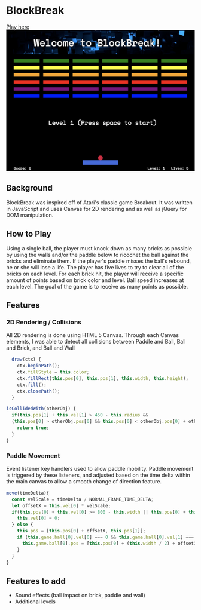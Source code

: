# BlockBreak
[Play here](https://mcgannco.github.io/BlockBreak/)
![Optional Text](./assets/images/block.jpg)

## Background
BlockBreak was inspired off of Atari's classic game Breakout. It was written in JavaScript and uses Canvas for 2D rendering and as well as jQuery for DOM manipulation.
## How to Play
Using a single ball, the player must knock down as many bricks as possible by using the walls and/or the paddle below to ricochet the ball against the bricks and eliminate them. If the player's paddle misses the ball's rebound, he or she will lose a life. The player has five lives to try to clear all of the bricks on each level.  For each brick hit, the player will receive a specific amount of points based on brick color and level. Ball speed increases at each level.  The goal of the game is to receive as many points as possible.

## Features
### 2D Rendering / Collisions
All 2D rendering is done using HTML 5 Canvas. Through each Canvas elements, I was able to detect all collisions between Paddle and Ball, Ball and Brick, and Ball and Wall

```javascript
  draw(ctx) {
    ctx.beginPath();
    ctx.fillStyle = this.color;
    ctx.fillRect(this.pos[0], this.pos[1], this.width, this.height);
    ctx.fill();
    ctx.closePath();
  }
```

```javascript
isCollidedWith(otherObj) {
  if(this.pos[1] + this.vel[1] > 450 - this.radius &&
  (this.pos[0] > otherObj.pos[0] && this.pos[0] < otherObj.pos[0] + otherObj.width)) {
    return true;
  }
}
```

### Paddle Movement
Event listener key handlers used to allow paddle mobility.  Paddle movement is triggered by these listeners, and adjusted based on the time delta within the main canvas to allow a smooth change of direction feature.
```javascript
move(timeDelta){
  const velScale = timeDelta / NORMAL_FRAME_TIME_DELTA;
  let offsetX = this.vel[0] * velScale;
  if(this.pos[0] + this.vel[0] >= 800 - this.width || this.pos[0] + this.vel[0] < 0) {
    this.vel[0] = 0;
  } else {
    this.pos = [this.pos[0] + offsetX, this.pos[1]];
    if (this.game.ball[0].vel[0] === 0 && this.game.ball[0].vel[1] === 0) {
      this.game.ball[0].pos = [this.pos[0] + (this.width / 2) + offsetX, this.pos[1] - (this.game.ball[0].radius)];
    }
  }
}
```

## Features to add
* Sound effects (ball impact on brick, paddle and wall)
* Additional levels
